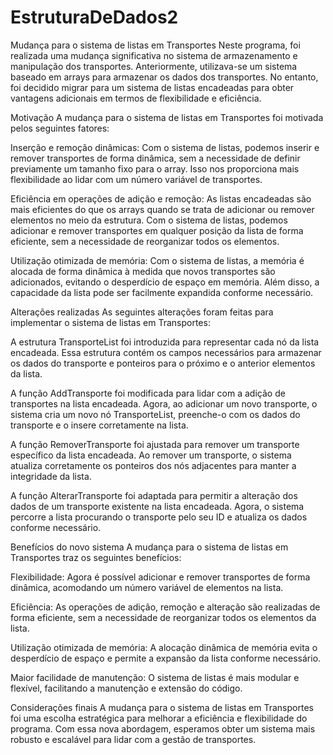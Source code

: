 # EstruturaDeDados2

Mudança para o sistema de listas em Transportes
Neste programa, foi realizada uma mudança significativa no sistema de armazenamento e manipulação dos transportes. Anteriormente, utilizava-se um sistema baseado em arrays para armazenar os dados dos transportes. No entanto, foi decidido migrar para um sistema de listas encadeadas para obter vantagens adicionais em termos de flexibilidade e eficiência.

Motivação
A mudança para o sistema de listas em Transportes foi motivada pelos seguintes fatores:

Inserção e remoção dinâmicas: Com o sistema de listas, podemos inserir e remover transportes de forma dinâmica, sem a necessidade de definir previamente um tamanho fixo para o array. Isso nos proporciona mais flexibilidade ao lidar com um número variável de transportes.

Eficiência em operações de adição e remoção: As listas encadeadas são mais eficientes do que os arrays quando se trata de adicionar ou remover elementos no meio da estrutura. Com o sistema de listas, podemos adicionar e remover transportes em qualquer posição da lista de forma eficiente, sem a necessidade de reorganizar todos os elementos.

Utilização otimizada de memória: Com o sistema de listas, a memória é alocada de forma dinâmica à medida que novos transportes são adicionados, evitando o desperdício de espaço em memória. Além disso, a capacidade da lista pode ser facilmente expandida conforme necessário.

Alterações realizadas
As seguintes alterações foram feitas para implementar o sistema de listas em Transportes:

A estrutura TransporteList foi introduzida para representar cada nó da lista encadeada. Essa estrutura contém os campos necessários para armazenar os dados do transporte e ponteiros para o próximo e o anterior elementos da lista.

A função AddTransporte foi modificada para lidar com a adição de transportes na lista encadeada. Agora, ao adicionar um novo transporte, o sistema cria um novo nó TransporteList, preenche-o com os dados do transporte e o insere corretamente na lista.

A função RemoverTransporte foi ajustada para remover um transporte específico da lista encadeada. Ao remover um transporte, o sistema atualiza corretamente os ponteiros dos nós adjacentes para manter a integridade da lista.

A função AlterarTransporte foi adaptada para permitir a alteração dos dados de um transporte existente na lista encadeada. Agora, o sistema percorre a lista procurando o transporte pelo seu ID e atualiza os dados conforme necessário.

Benefícios do novo sistema
A mudança para o sistema de listas em Transportes traz os seguintes benefícios:

Flexibilidade: Agora é possível adicionar e remover transportes de forma dinâmica, acomodando um número variável de elementos na lista.

Eficiência: As operações de adição, remoção e alteração são realizadas de forma eficiente, sem a necessidade de reorganizar todos os elementos da lista.

Utilização otimizada de memória: A alocação dinâmica de memória evita o desperdício de espaço e permite a expansão da lista conforme necessário.

Maior facilidade de manutenção: O sistema de listas é mais modular e flexível, facilitando a manutenção e extensão do código.

Considerações finais
A mudança para o sistema de listas em Transportes foi uma escolha estratégica para melhorar a eficiência e flexibilidade do programa. Com essa nova abordagem, esperamos obter um sistema mais robusto e escalável para lidar com a gestão de transportes.
